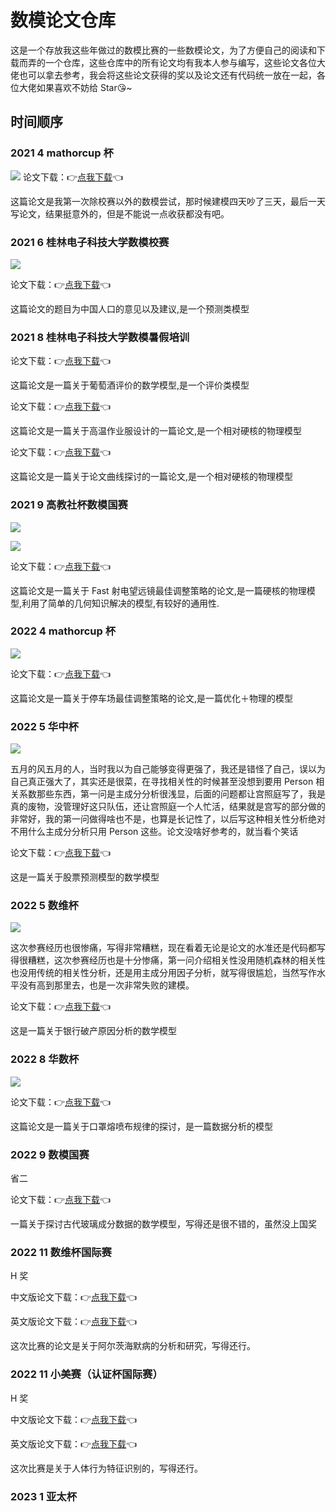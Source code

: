 # 数模论文仓库

这是一个存放我这些年做过的数模比赛的一些数模论文，为了方便自己的阅读和下载而弄的一个仓库，这些仓库中的所有论文均有我本人参与编写，这些论文各位大佬也可以拿去参考，我会将这些论文获得的奖以及论文还有代码统一放在一起，各位大佬如果喜欢不妨给 Star😘~

## 时间顺序

### 2021 4 mathorcup 杯

![](/image/202104.jpg)
论文下载：👉[点我下载](https://raw.githubusercontent.com/redhat123456/Thesis-on-Mathematical-Model/main/D21200060022.pdf)👈

这篇论文是我第一次除校赛以外的数模尝试，那时候建模四天吵了三天，最后一天写论文，结果挺意外的，但是不能说一点收获都没有吧。

### 2021 6 桂林电子科技大学数模校赛

![](/image/202106.jpg)

论文下载：👉[点我下载](https://raw.githubusercontent.com/redhat123456/Thesis-on-Mathematical-Model/main/618.pdf)👈

这篇论文的题目为中国人口的意见以及建议,是一个预测类模型

### 2021 8 桂林电子科技大学数模暑假培训

论文下载：👉[点我下载](https://raw.githubusercontent.com/redhat123456/Thesis-on-Mathematical-Model/main/2012A.pdf)👈

这篇论文是一篇关于葡萄酒评价的数学模型,是一个评价类模型

论文下载：👉[点我下载](https://raw.githubusercontent.com/redhat123456/Thesis-on-Mathematical-Model/main/2018A.pdf)👈

这篇论文是一篇关于高温作业服设计的一篇论文,是一个相对硬核的物理模型

论文下载：👉[点我下载](https://raw.githubusercontent.com/redhat123456/Thesis-on-Mathematical-Model/main/2020A.pdf)👈

这篇论文是一篇关于论文曲线探讨的一篇论文,是一个相对硬核的物理模型

### 2021 9 高教社杯数模国赛

![](/image/2021091.jpg)

![](/image/2021092.jpg)

论文下载：👉[点我下载](https://raw.githubusercontent.com/redhat123456/Thesis-on-Mathematical-Model/main/2021.pdf)👈

这篇论文是一篇关于 Fast 射电望远镜最佳调整策略的论文,是一篇硬核的物理模型,利用了简单的几何知识解决的模型,有较好的通用性.

### 2022 4 mathorcup 杯

![](/image/202204.jpg)

论文下载：👉[点我下载](https://raw.githubusercontent.com/redhat123456/Thesis-on-Mathematical-Model/main/CMC2203201.pdf)👈

这篇论文是一篇关于停车场最佳调整策略的论文,是一篇优化＋物理的模型

### 2022 5 华中杯

![](/image/202205.jpg)

五月的风五月的人，当时我以为自己能够变得更强了，我还是错怪了自己，误以为自己真正强大了，其实还是很菜，在寻找相关性的时候甚至没想到要用 Person 相关系数那些东西，第一问是主成分分析很浅显，后面的问题都让宫照庭写了，我是真的废物，没管理好这只队伍，还让宫照庭一个人忙活，结果就是宫写的部分做的非常好，我的第一问做得啥也不是，也算是长记性了，以后写这种相关性分析绝对不用什么主成分分析只用 Person 这些。论文没啥好参考的，就当看个笑话

论文下载：👉[点我下载](https://raw.githubusercontent.com/redhat123456/Thesis-on-Mathematical-Model/main/B202203600942.pdf)👈

这是一篇关于股票预测模型的数学模型

### 2022 5 数维杯

![](/image/2022051.jpg)

这次参赛经历也很惨痛，写得非常糟糕，现在看着无论是论文的水准还是代码都写得很糟糕，这次参赛经历也是十分惨痛，第一问介绍相关性没用随机森林的相关性也没用传统的相关性分析，还是用主成分用因子分析，就写得很尴尬，当然写作水平没有高到那里去，也是一次非常失败的建模。

论文下载：👉[点我下载](https://raw.githubusercontent.com/redhat123456/Thesis-on-Mathematical-Model/main/A2022050411471.pdf)👈

这是一篇关于银行破产原因分析的数学模型

### 2022 8 华数杯

![](/image/202208.jpg)

论文下载：👉[点我下载](https://raw.githubusercontent.com/redhat123456/Thesis-on-Mathematical-Model/main/C2201730.pdf)👈

这篇论文是一篇关于口罩熔喷布规律的探讨，是一篇数据分析的模型

### 2022 9 数模国赛

省二

论文下载：👉[点我下载](https://raw.githubusercontent.com/redhat123456/Thesis-on-Mathematical-Model/main/C2201730.pdf)👈

一篇关于探讨古代玻璃成分数据的数学模型，写得还是很不错的，虽然没上国奖

### 2022 11 数维杯国际赛

H 奖

中文版论文下载：👉[点我下载](https://raw.githubusercontent.com/redhat123456/Thesis-on-Mathematical-Model/main/C2022100812763zh.pdf)👈

英文版论文下载：👉[点我下载](https://raw.githubusercontent.com/redhat123456/Thesis-on-Mathematical-Model/main/C2022100812763en.pdf)👈

这次比赛的论文是关于阿尔茨海默病的分析和研究，写得还行。

### 2022 11 小美赛（认证杯国际赛）

H 奖

中文版论文下载：👉[点我下载](https://raw.githubusercontent.com/redhat123456/Thesis-on-Mathematical-Model/main/1040Czh.pdf)👈

英文版论文下载：👉[点我下载](https://raw.githubusercontent.com/redhat123456/Thesis-on-Mathematical-Model/main/1040Cen.pdf)👈

这次比赛是关于人体行为特征识别的，写得还行。

### 2023 1 亚太杯
